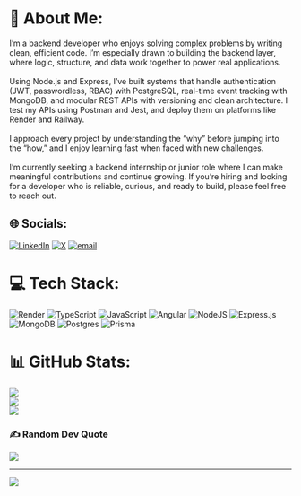 # 💫 About Me:
I’m a backend developer who enjoys solving complex problems by writing clean, efficient code. I’m especially drawn to building the backend layer, where logic, structure, and data work together to power real applications.<br><br>Using Node.js and Express, I’ve built systems that handle authentication (JWT, passwordless, RBAC) with PostgreSQL, real-time event tracking with MongoDB, and modular REST APIs with versioning and clean architecture. I test my APIs using Postman and Jest, and deploy them on platforms like Render and Railway.<br><br>I approach every project by understanding the “why” before jumping into the “how,” and I enjoy learning fast when faced with new challenges.<br><br>I’m currently seeking a backend internship or junior role where I can make meaningful contributions and continue growing. If you’re hiring and looking for a developer who is reliable, curious, and ready to build, please feel free to reach out.<br>


## 🌐 Socials:
[![LinkedIn](https://img.shields.io/badge/LinkedIn-%230077B5.svg?logo=linkedin&logoColor=white)](https://linkedin.com/in/www.linkedin.com/in/victor-oluborode-4a3548218) [![X](https://img.shields.io/badge/X-black.svg?logo=X&logoColor=white)](https://x.com/oluborode_) [![email](https://img.shields.io/badge/Email-D14836?logo=gmail&logoColor=white)](mailto:oluborodevictor110@gmail.com) 

# 💻 Tech Stack:
![Render](https://img.shields.io/badge/Render-%46E3B7.svg?style=for-the-badge&logo=render&logoColor=white) ![TypeScript](https://img.shields.io/badge/typescript-%23007ACC.svg?style=for-the-badge&logo=typescript&logoColor=white) ![JavaScript](https://img.shields.io/badge/javascript-%23323330.svg?style=for-the-badge&logo=javascript&logoColor=%23F7DF1E) ![Angular](https://img.shields.io/badge/angular-%23DD0031.svg?style=for-the-badge&logo=angular&logoColor=white) ![NodeJS](https://img.shields.io/badge/node.js-6DA55F?style=for-the-badge&logo=node.js&logoColor=white) ![Express.js](https://img.shields.io/badge/express.js-%23404d59.svg?style=for-the-badge&logo=express&logoColor=%2361DAFB) ![MongoDB](https://img.shields.io/badge/MongoDB-%234ea94b.svg?style=for-the-badge&logo=mongodb&logoColor=white) ![Postgres](https://img.shields.io/badge/postgres-%23316192.svg?style=for-the-badge&logo=postgresql&logoColor=white) ![Prisma](https://img.shields.io/badge/Prisma-3982CE?style=for-the-badge&logo=Prisma&logoColor=white)
# 📊 GitHub Stats:
![](https://github-readme-stats.vercel.app/api?username=victoroluborode&theme=default_repocard&hide_border=true&include_all_commits=false&count_private=false)<br/>
![](https://nirzak-streak-stats.vercel.app/?user=victoroluborode&theme=default_repocard&hide_border=true)<br/>
![](https://github-readme-stats.vercel.app/api/top-langs/?username=victoroluborode&theme=default_repocard&hide_border=true&include_all_commits=false&count_private=false&layout=compact)

### ✍️ Random Dev Quote
![](https://quotes-github-readme.vercel.app/api?type=horizontal&theme=radical)

---
[![](https://visitcount.itsvg.in/api?id=victoroluborode&icon=0&color=1)](https://visitcount.itsvg.in)

<!-- Proudly created with GPRM ( https://gprm.itsvg.in ) -->
